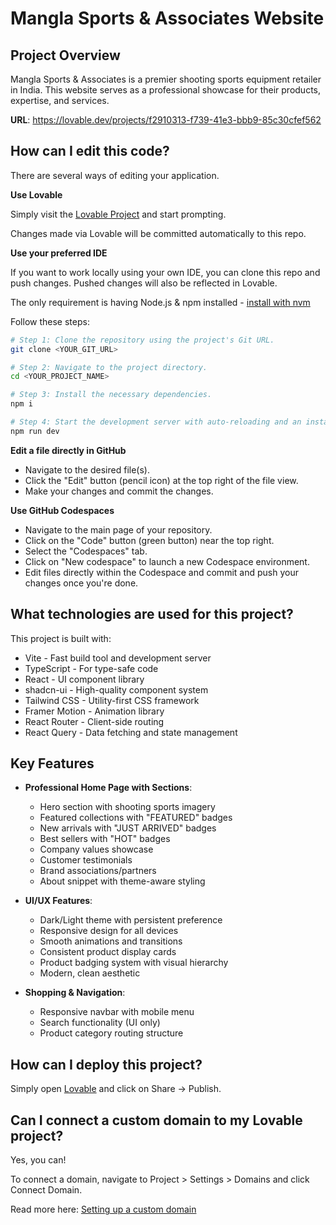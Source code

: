 # Mangla Sports & Associates Website

## Project Overview

Mangla Sports & Associates is a premier shooting sports equipment retailer in India. This website serves as a professional showcase for their products, expertise, and services.

**URL**: https://lovable.dev/projects/f2910313-f739-41e3-bbb9-85c30cfef562

## How can I edit this code?

There are several ways of editing your application.

**Use Lovable**

Simply visit the [Lovable Project](https://lovable.dev/projects/f2910313-f739-41e3-bbb9-85c30cfef562) and start prompting.

Changes made via Lovable will be committed automatically to this repo.

**Use your preferred IDE**

If you want to work locally using your own IDE, you can clone this repo and push changes. Pushed changes will also be reflected in Lovable.

The only requirement is having Node.js & npm installed - [install with nvm](https://github.com/nvm-sh/nvm#installing-and-updating)

Follow these steps:

```sh
# Step 1: Clone the repository using the project's Git URL.
git clone <YOUR_GIT_URL>

# Step 2: Navigate to the project directory.
cd <YOUR_PROJECT_NAME>

# Step 3: Install the necessary dependencies.
npm i

# Step 4: Start the development server with auto-reloading and an instant preview.
npm run dev
```

**Edit a file directly in GitHub**

- Navigate to the desired file(s).
- Click the "Edit" button (pencil icon) at the top right of the file view.
- Make your changes and commit the changes.

**Use GitHub Codespaces**

- Navigate to the main page of your repository.
- Click on the "Code" button (green button) near the top right.
- Select the "Codespaces" tab.
- Click on "New codespace" to launch a new Codespace environment.
- Edit files directly within the Codespace and commit and push your changes once you're done.

## What technologies are used for this project?

This project is built with:

- Vite - Fast build tool and development server
- TypeScript - For type-safe code
- React - UI component library
- shadcn-ui - High-quality component system
- Tailwind CSS - Utility-first CSS framework
- Framer Motion - Animation library
- React Router - Client-side routing
- React Query - Data fetching and state management

## Key Features

- **Professional Home Page with Sections**:
  - Hero section with shooting sports imagery
  - Featured collections with "FEATURED" badges
  - New arrivals with "JUST ARRIVED" badges
  - Best sellers with "HOT" badges
  - Company values showcase
  - Customer testimonials
  - Brand associations/partners
  - About snippet with theme-aware styling

- **UI/UX Features**:
  - Dark/Light theme with persistent preference
  - Responsive design for all devices
  - Smooth animations and transitions
  - Consistent product display cards
  - Product badging system with visual hierarchy
  - Modern, clean aesthetic

- **Shopping & Navigation**:
  - Responsive navbar with mobile menu
  - Search functionality (UI only)
  - Product category routing structure

## How can I deploy this project?

Simply open [Lovable](https://lovable.dev/projects/f2910313-f739-41e3-bbb9-85c30cfef562) and click on Share -> Publish.

## Can I connect a custom domain to my Lovable project?

Yes, you can!

To connect a domain, navigate to Project > Settings > Domains and click Connect Domain.

Read more here: [Setting up a custom domain](https://docs.lovable.dev/tips-tricks/custom-domain#step-by-step-guide)
